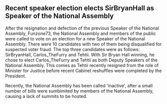 ## Recent speaker election elects SirBryanHall as Speaker of the National Assembly 

After the resignation and defection of the previous Speaker of the National Assembly, Funzone73, the National Assembly and members of the public were called to vote on an election for a new Speaker of the National Assembly. There were 10 candidates with two of them being disqualified for suspected voter fraud. The top three candidates were as follows: SirBryanHall, Carlos_TheFurry and Tehtii. With Sir Bryan Hall winning, he chose to elect Carlos_TheFurry and Tehtii as both Deputy Speakers of the National Assembly. This comes as Tehtii recently resigned from the role of Minister for Justice before recent Cabinet reshuffles were completed by the President. 

Recently, the National Assembly has been called 'inactive', after a small number of bills were sumbimited by members of the National Assembly, causing a lack of summits to be hosted. 
